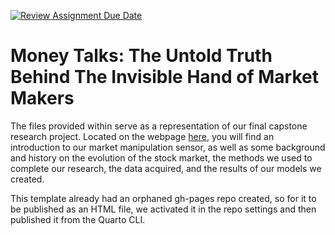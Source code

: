 [![Review Assignment Due Date](https://classroom.github.com/assets/deadline-readme-button-22041afd0340ce965d47ae6ef1cefeee28c7c493a6346c4f15d667ab976d596c.svg)](https://classroom.github.com/a/eHRwpncX)
# Money Talks: The Untold Truth Behind The Invisible Hand of Market Makers

The files provided within serve as a representation of our final capstone research project. Located on the webpage [here](https://wu-msds-capstones.github.io/money_talks/), you will find an introduction to our market manipulation sensor, as well as some background and history on the evolution of the stock market, the methods we used to complete our research, the data acquired, and the results of our models we created. 

This template already had an orphaned gh-pages repo created, so for it to be published as an HTML file, we activated it in the repo settings and then published it from the Quarto CLI.
